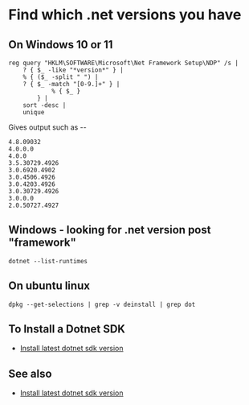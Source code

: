 # Find which .net versions you have

## On Windows 10 or 11

    reg query "HKLM\SOFTWARE\Microsoft\Net Framework Setup\NDP" /s |
		? { $_ -like "*version*" } |
		% { ($_ -split " ") |
		? { $_ -match "[0-9.]+" } |
				% { $_ }
			} |
		sort -desc |
		unique

Gives output such as --

	4.8.09032
	4.0.0.0
	4.0.0
	3.5.30729.4926
	3.0.6920.4902
	3.0.4506.4926
	3.0.4203.4926
	3.0.30729.4926
	3.0.0.0
	2.0.50727.4927

## Windows - looking for .net version post "framework"

    dotnet --list-runtimes

## On ubuntu linux

	dpkg --get-selections | grep -v deinstall | grep dot

## To Install a Dotnet SDK

- [Install latest dotnet sdk version](install_dotnet_sdk.md)

## See also

- [Install latest dotnet sdk version](install_dotnet_sdk.md)
